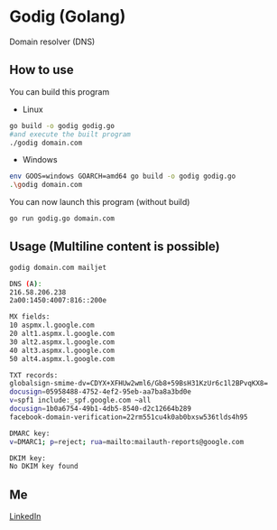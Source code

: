 # Godig (Golang)

Domain resolver (DNS)

## How to use
You can build this program
- Linux
```bash
go build -o godig godig.go
#and execute the built program
./godig domain.com
```
- Windows
```bash
env GOOS=windows GOARCH=amd64 go build -o godig godig.go
.\godig domain.com
```

You can now launch this program (without build)
```bash
go run godig.go domain.com
```

## Usage (Multiline content is possible)

```bash
godig domain.com mailjet

DNS (A):
216.58.206.238
2a00:1450:4007:816::200e

MX fields:
10 aspmx.l.google.com
20 alt1.aspmx.l.google.com
30 alt2.aspmx.l.google.com
40 alt3.aspmx.l.google.com
50 alt4.aspmx.l.google.com

TXT records:
globalsign-smime-dv=CDYX+XFHUw2wml6/Gb8+59BsH31KzUr6c1l2BPvqKX8=
docusign=05958488-4752-4ef2-95eb-aa7ba8a3bd0e
v=spf1 include:_spf.google.com ~all
docusign=1b0a6754-49b1-4db5-8540-d2c12664b289
facebook-domain-verification=22rm551cu4k0ab0bxsw536tlds4h95

DMARC key:
v=DMARC1; p=reject; rua=mailto:mailauth-reports@google.com

DKIM key:
No DKIM key found
```

## Me
[LinkedIn](https://fr.linkedin.com/in/kenji-duriez-9b93bb141)

